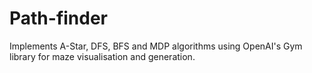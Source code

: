 # Path-finder
Implements A-Star, DFS, BFS and MDP algorithms using OpenAI's Gym library for maze visualisation and generation. 
